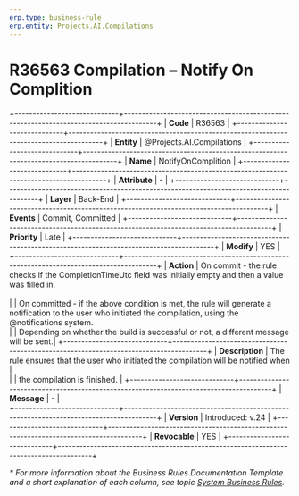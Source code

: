 ```yaml
---
erp.type: business-rule
erp.entity: Projects.AI.Compilations
---
```


# R36563 Compilation – Notify On Complition
+-----------------------------+---------------------------------------------------------------------------------------+
| **Code**                    | R36563                                                                                |
+-----------------------------+---------------------------------------------------------------------------------------+
| **Entity**                  | @Projects.AI.Compilations                                                             |
+-----------------------------+---------------------------------------------------------------------------------------+
| **Name**                    | NotifyOnComplition                                                                    |
+-----------------------------+---------------------------------------------------------------------------------------+
| **Attribute**               | \-                                                                                    |
+-----------------------------+---------------------------------------------------------------------------------------+
| **Layer**                   | Back-End                                                                              |
+-----------------------------+---------------------------------------------------------------------------------------+
| **Events**                  | Commit, Committed                                                                     |
+-----------------------------+---------------------------------------------------------------------------------------+
| **Priority**                | Late                                                                                  |
+-----------------------------+---------------------------------------------------------------------------------------+
| **Modify**                  | YES                                                                                   |
+-----------------------------+---------------------------------------------------------------------------------------+
| **Action**                  | On commit - the rule checks if the CompletionTimeUtc field was initially empty and then a value was filled in. <br>      
|                             | On committed - if the above condition is met, the rule will generate a notification to the user who initiated the compilation, using the @notifications system. <br>
|                             | Depending on whether the build is successful or not, a different message will be sent.|
+-----------------------------+---------------------------------------------------------------------------------------+
| **Description**             | The rule ensures that the user who initiated the compilation will be notified when    |     
|                             | the compilation is finished.                                                          |
+-----------------------------+---------------------------------------------------------------------------------------+
| **Message**                 | \-                                                                                    |                         
+-----------------------------+---------------------------------------------------------------------------------------+
| **Version**                 | Introduced: v.24                                                                      |
+-----------------------------+---------------------------------------------------------------------------------------+
| **Revocable**               | YES                                                                                   |
+-----------------------------+---------------------------------------------------------------------------------------+

*\* For more information about the Business Rules Documentation Template and a short explanation of each column, see
topic [System Business Rules](../templates/template-description-system-business-rules.md).*

